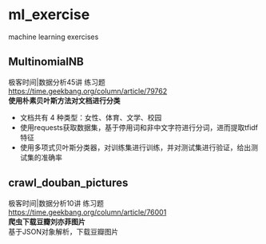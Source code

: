 # ml_exercise
machine learning exercises

## MultinomialNB
极客时间|数据分析45讲 练习题 https://time.geekbang.org/column/article/79762  
**使用朴素贝叶斯方法对文档进行分类**  
- 文档共有 4 种类型：女性、体育、文学、校园  
- 使用requests获取数据集，基于停用词和非中文字符进行分词，进而提取tfidf特征  
- 使用多项式贝叶斯分类器，对训练集进行训练，并对测试集进行验证，给出测试集的准确率  

## crawl_douban_pictures
极客时间|数据分析10讲 练习题 https://time.geekbang.org/column/article/76001  
**爬虫下载豆瓣刘亦菲图片**  
基于JSON对象解析，下载豆瓣图片  
